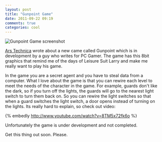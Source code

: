 ```yaml
---
layout: post
title: "Gunpoint Game"
date: 2011-09-22 09:19
comments: true
categories: cool
---
```

![Gunpoint Game screenshot](http://f.cl.ly/items/472n2f0S41202E1w3a2L/Screen%20Shot%202011-09-22%20at%209.19.12%20AM.png)

[Ars Technica] wrote about a new came called Gunpoint which is in development by a guy who writes for PC Gamer.  The game has this 8bit graphics that remind me of the days of Leisure Suit Larry and make me really want to play his game.  

In the game you are a secret agent and you have to steal data from a computer.  What I love about the game is that you can rewire each level to meet the needs of the character in the game.  For example, guards don't like the dark, so if you turn off the lights, the guards will go to the nearest light switch to turn them back on.   So you can rewire the light switches so that when a guard switches the light switch, a door opens instead of turning on the lights.  Its really hard to explain, so check out video:

{% embedly http://www.youtube.com/watch?v=8TM5x72fk6o %}

Unfortunately the game is under development and not completed.

Get this thing out soon.  Please.

[Ars Technica]:http://arstechnica.com/gaming/news/2011/09/gunpoint-hands-on-an-intelligent-spy-thriller-with-breakable-glass.ars?utm_source=rss&utm_medium=rss&utm_campaign=rss